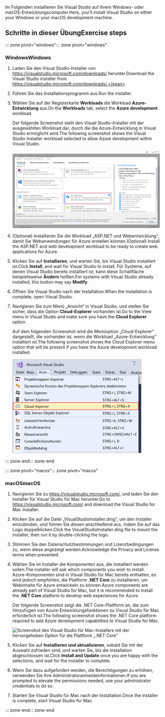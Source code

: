 <span data-ttu-id="c494b-101">Im Folgenden installieren Sie Visual Studio auf Ihrem Windows- oder macOS-Entwicklungscomputer.</span><span class="sxs-lookup"><span data-stu-id="c494b-101">Here, you'll install Visual Studio on either your Windows or your macOS development machine.</span></span>

## <a name="exercise-steps"></a><span data-ttu-id="c494b-102">Schritte in dieser Übung</span><span class="sxs-lookup"><span data-stu-id="c494b-102">Exercise steps</span></span>

<span data-ttu-id="c494b-103">::: zone pivot="windows"</span><span class="sxs-lookup"><span data-stu-id="c494b-103">::: zone pivot="windows"</span></span>

### <a name="windows"></a><span data-ttu-id="c494b-104">Windows</span><span class="sxs-lookup"><span data-stu-id="c494b-104">Windows</span></span>

1. <span data-ttu-id="c494b-105">Laden Sie den Visual Studio-Installer von https://visualstudio.microsoft.com/downloads/ herunter.</span><span class="sxs-lookup"><span data-stu-id="c494b-105">Download the Visual Studio installer from https://visualstudio.microsoft.com/downloads/.</span></span>

1. <span data-ttu-id="c494b-106">Führen Sie das Installationsprogramm aus.</span><span class="sxs-lookup"><span data-stu-id="c494b-106">Run the installer.</span></span>

1. <span data-ttu-id="c494b-107">Wählen Sie auf der Registerkarte **Workloads** die Workload **Azure-Entwicklung** aus.</span><span class="sxs-lookup"><span data-stu-id="c494b-107">On the **Workloads** tab, select the **Azure development** workload.</span></span>

    <span data-ttu-id="c494b-108">Der folgende Screenshot stellt den Visual Studio-Installer mit der ausgewählten Workload dar, durch die die Azure-Entwicklung in Visual Studio ermöglicht wird.</span><span class="sxs-lookup"><span data-stu-id="c494b-108">The following screenshot shows the Visual Studio Installer workload selected to allow Azure development within Visual Studio.</span></span>

    ![Screenshot des Visual Studio-Installers mit der hervorgehobenen Workload „Azure-Entwicklung“](../media/5-select-azure-workload.png)

1. <span data-ttu-id="c494b-110">(Optional) Installieren Sie die Workload „ASP.NET und Webentwicklung“, damit Sie Webanwendungen für Azure erstellen können.</span><span class="sxs-lookup"><span data-stu-id="c494b-110">(Optional) Install the ASP.NET and web development workload to be ready to create web applications for Azure.</span></span>

1. <span data-ttu-id="c494b-111">Klicken Sie auf **Installieren**, und warten Sie, bis Visual Studio installiert ist.</span><span class="sxs-lookup"><span data-stu-id="c494b-111">Click **Install**, and wait for Visual Studio to install.</span></span> <span data-ttu-id="c494b-112">Für Systeme, auf denen Visual Studio bereits installiert ist, kann diese Schaltfläche beispielsweise **Ändern** heißen.</span><span class="sxs-lookup"><span data-stu-id="c494b-112">For systems with Visual Studio already installed, this button may say **Modify**.</span></span>

1. <span data-ttu-id="c494b-113">Öffnen Sie Visual Studio nach der Installation.</span><span class="sxs-lookup"><span data-stu-id="c494b-113">When the installation is complete, open Visual Studio.</span></span>

1. <span data-ttu-id="c494b-114">Navigieren Sie zum Menü „Ansicht“ in Visual Studio, und stellen Sie sicher, dass die Option **Cloud-Explorer** vorhanden ist.</span><span class="sxs-lookup"><span data-stu-id="c494b-114">Go to the View menu in Visual Studio and make sure you have the **Cloud Explorer** option.</span></span>

    <span data-ttu-id="c494b-115">Auf dem folgenden Screenshot wird die Menüoption „Cloud-Explorer“ dargestellt, die vorhanden ist, wenn die Workload „Azure-Entwicklung“ installiert ist.</span><span class="sxs-lookup"><span data-stu-id="c494b-115">The following screenshot shows the Cloud Explorer menu option that will be present if you have the Azure development workload installed.</span></span>

    ![Screenshot des Visual Studio-Menüs „Ansicht“ mit der hervorgehobenen Menüoption „Cloud-Explorer“](../media/5-verify-cloud-explorer.png)

<span data-ttu-id="c494b-117">::: zone-end</span><span class="sxs-lookup"><span data-stu-id="c494b-117">::: zone-end</span></span>

<span data-ttu-id="c494b-118">::: zone pivot="macos"</span><span class="sxs-lookup"><span data-stu-id="c494b-118">::: zone pivot="macos"</span></span>

### <a name="macos"></a><span data-ttu-id="c494b-119">macOS</span><span class="sxs-lookup"><span data-stu-id="c494b-119">macOS</span></span>

1. <span data-ttu-id="c494b-120">Navigieren Sie zu https://visualstudio.microsoft.com/, und laden Sie den Installer für Visual Studio für Mac herunter.</span><span class="sxs-lookup"><span data-stu-id="c494b-120">Go to https://visualstudio.microsoft.com/ and download the Visual Studio for Mac installer.</span></span>

1. <span data-ttu-id="c494b-121">Klicken Sie auf die Datei „VisualStudioInstaller.dmg“, um den Installer einzubinden, und führen Sie diesen anschließend aus, indem Sie auf das Logo doppelklicken.</span><span class="sxs-lookup"><span data-stu-id="c494b-121">Click the VisualStudioInstaller.dmg file to mount the installer, then run it by double-clicking the logo.</span></span>

1. <span data-ttu-id="c494b-122">Stimmen Sie den Datenschutzbestimmungen und Lizenzbedingungen zu, wenn diese angezeigt werden.</span><span class="sxs-lookup"><span data-stu-id="c494b-122">Acknowledge the Privacy and License terms when presented.</span></span>

1. <span data-ttu-id="c494b-123">Wählen Sie im Installer die Komponenten aus, die installiert werden sollen.</span><span class="sxs-lookup"><span data-stu-id="c494b-123">The installer will ask which components you wish to install.</span></span> <span data-ttu-id="c494b-124">Azure-Komponenten sind in Visual Studio für Mac bereits enthalten, es wird jedoch empfohlen, die Plattform **.NET Core** zu installieren, um Webinhalte für Azure entwickeln zu können.</span><span class="sxs-lookup"><span data-stu-id="c494b-124">Azure components are already part of Visual Studio for Mac, but it is recommended to install the **.NET Core** platform to develop web experiences for Azure.</span></span>

    <span data-ttu-id="c494b-125">Der folgende Screenshot zeigt die .NET Core-Plattform an, die zum Hinzufügen von Azure-Entwicklungsfunktionen zu Visual Studio für Mac erforderlich ist.</span><span class="sxs-lookup"><span data-stu-id="c494b-125">The following screenshot shows the .NET Core platform required to add Azure development capabilities to Visual Studio for Mac.</span></span>

    ![Screenshot des Visual Studio für Mac-Installers mit der hervorgehoben Option für die Plattform „.NET Core“](../media/5-vsmac-install-net-core.png)

1. <span data-ttu-id="c494b-127">Klicken Sie auf **Installieren und aktualisieren**, sobald Sie mit der Auswahl zufrieden sind, und warten Sie, bis die Installation abgeschlossen ist.</span><span class="sxs-lookup"><span data-stu-id="c494b-127">Click **Install and Update** once you are happy with the selections, and wait for the installer to complete.</span></span>

1. <span data-ttu-id="c494b-128">Wenn Sie dazu aufgefordert werden, die Berechtigungen zu erhöhen, verwenden Sie Ihre Administratoranmeldeinformationen.</span><span class="sxs-lookup"><span data-stu-id="c494b-128">If you are prompted to elevate the permissions needed, use your administrator credentials to do so.</span></span>

1. <span data-ttu-id="c494b-129">Starten Sie Visual Studio für Mac nach der Installation.</span><span class="sxs-lookup"><span data-stu-id="c494b-129">Once the installer is complete, start Visual Studio for Mac.</span></span>

<span data-ttu-id="c494b-130">::: zone-end</span><span class="sxs-lookup"><span data-stu-id="c494b-130">::: zone-end</span></span>